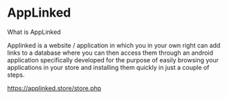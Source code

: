 # AppLinked


What is AppLinked

Applinked is a website / application in which you in your own right can add links to a database where you can then access them through an android application specifically developed for the purpose of easily browsing your applications in your store and installing them quickly in just a couple of steps.


https://applinked.store/store.php
